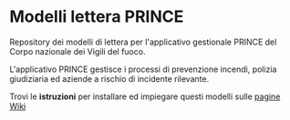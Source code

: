 # Modelli lettera PRINCE

Repository dei modelli di lettera per l'applicativo gestionale PRINCE del Corpo nazionale dei Vigili del fuoco.

L'applicativo PRINCE gestisce i processi di prevenzione incendi, polizia giudiziaria ed aziende a rischio di incidente rilevante.

Trovi le **istruzioni** per installare ed impiegare questi modelli sulle [pagine Wiki](https://github.com/codicepi/modelli-prince/wiki)
